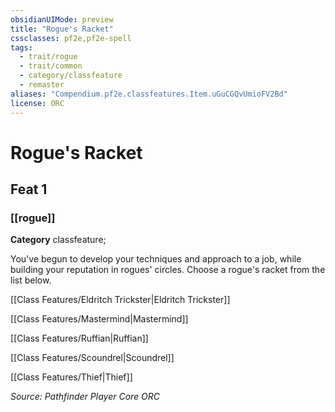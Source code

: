 ```yaml
---
obsidianUIMode: preview
title: "Rogue's Racket"
cssclasses: pf2e,pf2e-spell
tags:
  - trait/rogue
  - trait/common
  - category/classfeature
  - remaster
aliases: "Compendium.pf2e.classfeatures.Item.uGuCGQvUmioFV2Bd"
license: ORC
---
```

# Rogue's Racket
## Feat 1
### [[rogue]]

**Category** classfeature; 




You've begun to develop your techniques and approach to a job, while building your reputation in rogues' circles. Choose a rogue's racket from the list below.

[[Class Features/Eldritch Trickster|Eldritch Trickster]]

[[Class Features/Mastermind|Mastermind]]

[[Class Features/Ruffian|Ruffian]]

[[Class Features/Scoundrel|Scoundrel]]

[[Class Features/Thief|Thief]]

*Source: Pathfinder Player Core*
*ORC*